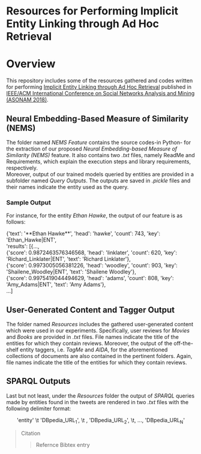 # Resources for Performing Implicit Entity Linking through Ad Hoc Retrieval

# Overview
This repository includes some of the resources gathered and codes written for performing [Implicit Entity Linking through Ad Hoc Retrieval](http://ls3.rnet.ryerson.ca/?page_id=16&key=asonam2018&src=citations.bib) published in [IEEE/ACM International Conference on Social Networks Analysis and Mining (ASONAM 2018)](http://asonam.cpsc.ucalgary.ca/2018/).

## Neural Embedding-Based Measure of Similarity (NEMS)
The folder named *NEMS Feature* contains the source codes-in Python- for the extraction of our proposed *Neural Embedding-based Measure of Similarity (NEMS)* feature. It also contains two *.txt* files, namely ReadMe and Requirements, which explain the execution steps and library requirements, respectively.<br>
Moreover, output of our trained models queried by entities are provided in a subfolder named *Query Outputs*. The outputs are saved in *.pickle* files and their names indicate the entity used as the query.

### Sample Output
For instance, for the entity *Ethan Hawke*, the output of our feature is as follows: 
<p allign="center">
{'text': '**Ethan Hawke**', 'head': 'hawke', 'count': 743, 'key': 'Ethan_Hawke|ENT', <br>
'results': [{...,<br>
{'score': 0.9872463576346568, 'head': 'linklater', 'count': 620, 'key': 'Richard_Linklater|ENT', 'text': 'Richard Linklater'}, <br> 
{'score': 0.9973005056381226, 'head': 'woodley', 'count': 903, 'key': 'Shailene_Woodley|ENT', 'text': 'Shailene Woodley'}, <br>
{'score': 0.9975419044494629, 'head': 'adams', 'count': 808, 'key': 'Amy_Adams|ENT', 'text': 'Amy Adams'}, <br>
...]<br>
</p>

## User-Generated Content and Tagger Output
The folder named *Resources* includes the gathered user-generated content which were used in our experiments. Specifically, user reviews for *Movies* and *Books* are provided in *.txt* files. File names indicate the title of the entities for which they contain reviews. Moreover, the output of the off-the-shelf entity taggers, i.e. *TagMe* and *AIDA*, for the aforementioned collections of documents are also contained in the pertinent folders. Again, file names indicate the title of the entities for which they contain reviews.

## SPARQL Outputs
Last but not least, under the *Resources* folder the output of *SPARQL* queries made by entities found in the tweets are rendered in two *.txt* files with the following delimiter format: 


<p align="center">
'entity' \t 'DBpedia_URL<sub>1</sub>', \t , 'DBpedia_URL<sub>2</sub>', \t, ..., 'DBpedia_URL<sub>N</sub>'
</p>

> Citation
>> Refernce
>>Bibtex entry
